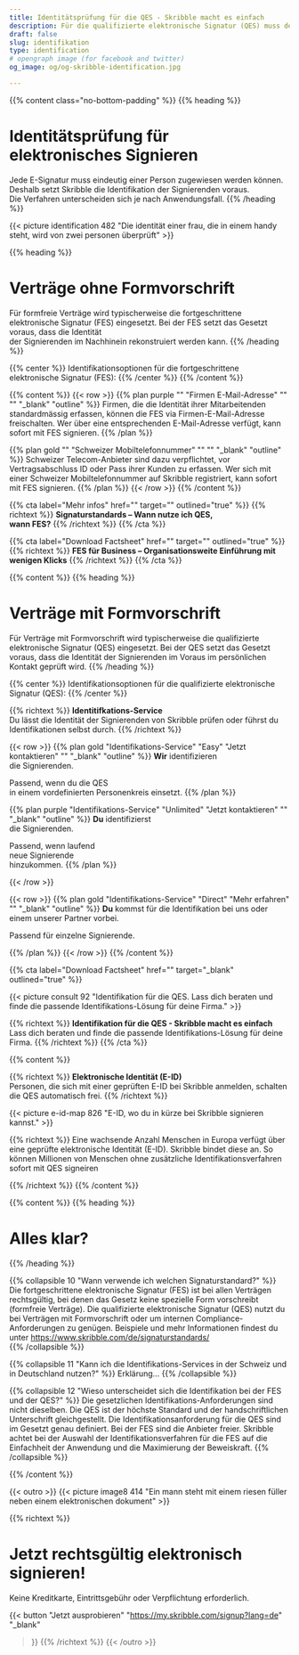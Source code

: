 ```yaml
---
title: Identitätsprüfung für die QES - Skribble macht es einfach
description: Für die qualifizierte elektronische Signatur (QES) muss der Unterzeichnende seine Identität beweisen. Skribble bietet für jeden Geschäftskontext eine passende Identifikationsmöglichkeit an.
draft: false
slug: identifikation
type: identification
# opengraph image (for facebook and twitter)
og_image: og/og-skribble-identification.jpg

---
```


{{% content class="no-bottom-padding" %}}
{{% heading %}}
# Identitätsprüfung für <br class="hide-for-mobile">elektronisches Signieren
Jede E-Signatur muss eindeutig einer Person zugewiesen werden können. <br class="hide-for-mobile">Deshalb setzt Skribble die Identifikation der Signierenden voraus. <br class="hide-for-mobile">Die Verfahren unterscheiden sich je nach Anwendungsfall.
{{% /heading %}}

{{< picture identification 482 "Die identität einer frau, die in einem handy steht, wird von zwei personen überprüft" >}}
&nbsp;

{{% heading %}}
# Verträge ohne Formvorschrift
Für formfreie Verträge wird typischerweise die fortgeschrittene elektronische Signatur (FES) eingesetzt. Bei der FES setzt das Gesetzt voraus, dass die Identität <br class="hide-for-mobile">der Signierenden im Nachhinein rekonstruiert werden kann.
{{% /heading %}}

{{% center %}}
Identifikationsoptionen für die fortgeschrittene elektronische Signatur (FES):
{{% /center %}}
{{% /content %}}

{{% content %}}
{{< row >}}
{{% plan
  purple
  ""
  "Firmen E-Mail-Adresse"
  ""
  ""
  "_blank"
  "outline"
%}}
Firmen, die die Identität ihrer Mitarbeitenden standardmässig erfassen, können die FES via Firmen-E-Mail-Adresse freischalten. Wer über eine entsprechenden E-Mail-Adresse verfügt, kann sofort mit FES signieren.
{{% /plan %}}

{{% plan
  gold
  ""
  "Schweizer Mobiltelefonnummer"
  ""
  ""
  "_blank"
  "outline"
%}}
Schweizer Telecom-Anbieter sind dazu verpflichtet, vor Vertragsabschluss ID oder Pass ihrer Kunden zu erfassen. Wer sich mit einer Schweizer Mobiltelefonnummer auf Skribble registriert, kann sofort mit FES signieren.
{{% /plan %}}
{{< /row >}}
{{% /content %}}

{{% cta
  label="Mehr infos"
  href=""
  target=""
  outlined="true"
%}}
{{% richtext %}}
**Signaturstandards – Wann nutze ich QES, <br class="hide-for-mobile">wann FES?**
{{% /richtext %}}
{{% /cta %}}

{{% cta
  label="Download Factsheet"
  href=""
  target=""
  outlined="true"
%}}
{{% richtext %}}
**FES für Business – Organisationsweite Einführung mit wenigen Klicks**
{{% /richtext %}}
{{% /cta %}}

[//]: # (--------------------------------------------------------------------------------------------------------------)

{{% content %}}
{{% heading %}}
# Verträge mit Formvorschrift
Für Verträge mit Formvorschrift wird typischerweise die qualifizierte elektronische Signatur (QES) eingesetzt. Bei der QES setzt das Gesetzt voraus, dass die Identität der Signierenden im Voraus im persönlichen Kontakt geprüft wird.
{{% /heading %}}

{{% center %}}
Identifikationsoptionen für die qualifizierte elektronische Signatur (QES):
{{% /center %}}

{{% richtext %}}
**Identitifkations-Service**<br>
Du lässt die Identität der Signierenden von Skribble prüfen oder führst du Identifikationen selbst durch.
{{% /richtext %}}

{{< row >}}
{{% plan
  gold
  "Identifikations-Service"
  "Easy"
  "Jetzt kontaktieren"
  ""
  "_blank"
  "outline"
%}}
**Wir** identifizieren<br class="hide-for-mobile">
die Signierenden.

Passend, wenn du die QES <br class="hide-for-mobile">in einem vordefinierten Personenkreis einsetzt.
{{% /plan %}}

[//]: # (--------------------------------------------------------------------------------------------------------------)

{{% plan
  purple
  "Identifikations-Service"
  "Unlimited"
  "Jetzt kontaktieren"
  ""
  "_blank"
  "outline"
%}}
**Du** identifizierst<br class="hide-for-mobile">
die Signierenden.

Passend, wenn laufend <br class="hide-for-mobile">neue Signierende <br class="hide-for-mobile">hinzukommen.
{{% /plan %}}

{{< /row >}}

{{< row >}}
{{% plan
  gold
  "Identifikations-Service"
  "Direct"
  "Mehr erfahren"
  ""
  "_blank"
  "outline"
%}}
**Du** kommst für die Identifikation bei uns oder einem unserer Partner vorbei.

Passend für einzelne Signierende.

{{% /plan %}}
{{< /row >}}
{{% /content %}}

[//]: # (--------------------------------------------------------------------------------------------------------------)

{{% cta
  label="Download Factsheet"
  href=""
  target="_blank"
  outlined="true"
%}}

{{< picture consult 92 "Identifikation für die QES. Lass dich beraten und finde die passende Identifikations-Lösung für deine Firma." >}}

{{% richtext %}}
**Identifikation für die QES - Skribble macht es einfach**<br>
Lass dich beraten und finde die passende Identifikations-Lösung für deine Firma.
{{% /richtext %}}
{{% /cta %}}

{{% content %}}

{{% richtext %}}
**Elektronische Identität (E-ID)**<br>
Personen, die sich mit einer geprüften E-ID bei Skribble anmelden, schalten die QES automatisch frei.
{{% /richtext %}}

{{< picture e-id-map 826 "E-ID, wo du in kürze bei Skribble signieren kannst." >}}

{{% richtext %}}
Eine wachsende Anzahl Menschen in Europa verfügt über eine geprüfte elektronische Identität (E-ID). Skribble bindet diese an. So können Millionen von Menschen ohne zusätzliche Identifikationsverfahren sofort mit QES signeiren

{{% /richtext %}}
{{% /content %}}


[//]: # (--------------------------------------------------------------------------------------------------------------)

{{% content %}}
{{% heading %}}
# Alles klar?
{{% /heading %}}

{{% collapsible 10 "Wann verwende ich welchen Signaturstandard?" %}}
Die fortgeschrittene elektronische Signatur (FES) ist bei allen Verträgen rechtsgültig, bei denen das Gesetz keine spezielle Form vorschreibt (formfreie Verträge). Die qualifizierte elektronische Signatur (QES) nutzt du bei Verträgen mit Formvorschrift oder um internen Compliance-Anforderungen zu genügen. Beispiele und mehr Informationen findest du unter https://www.skribble.com/de/signaturstandards/     
{{% /collapsible %}}

{{% collapsible 11 "Kann ich die Identifikations-Services in der Schweiz und in Deutschland nutzen?" %}}
Erklärung…
{{% /collapsible %}}

{{% collapsible 12 "Wieso unterscheidet sich die Identifikation bei der FES und der QES?" %}}
Die gesetzlichen Identifikations-Anforderungen sind nicht dieselben.
Die QES ist der höchste Standard und der handschriftlichen Unterschrift gleichgestellt. Die Identifikationsanforderung für die QES sind im Gesetzt genau definiert.
Bei der FES sind die Anbieter freier. Skribble achtet bei der Auswahl der Identifikationsverfahren für die FES auf die Einfachheit der Anwendung und die Maximierung der Beweiskraft.
{{% /collapsible %}}

{{% /content %}}

[//]: # (--------------------------------------------------------------------------------------------------------------)

{{< outro >}}
{{< picture image8 414 "Ein mann steht mit einem riesen füller neben einem elektronischen dokument" >}}

{{% richtext %}}
# Jetzt rechtsgültig elektronisch signieren!
Keine Kreditkarte, Eintrittsgebühr oder Verpflichtung erforderlich.

{{< button
  "Jetzt ausprobieren"
  "https://my.skribble.com/signup?lang=de"
  "_blank"
>}}
{{% /richtext %}}
{{< /outro >}}
